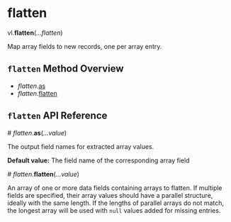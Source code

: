 # flatten

vl.<b>flatten</b>(<em>...flatten</em>)

Map array fields to new records, one per array entry.

## <code>flatten</code> Method Overview

* <em>flatten</em>.<a href="#as">as</a>
* <em>flatten</em>.<a href="#flatten">flatten</a>

## <code>flatten</code> API Reference

<a name="as">#</a>
<em>flatten</em>.<b>as</b>(<em>...value</em>)

The output field names for extracted array values.

__Default value:__ The field name of the corresponding array field

<a name="flatten">#</a>
<em>flatten</em>.<b>flatten</b>(<em>...value</em>)

An array of one or more data fields containing arrays to flatten.
If multiple fields are specified, their array values should have a parallel structure, ideally with the same length.
If the lengths of parallel arrays do not match,
the longest array will be used with `null` values added for missing entries.

